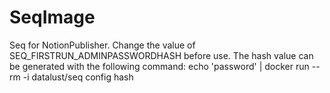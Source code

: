 # SeqImage
 Seq for NotionPublisher.
 Change the value of SEQ_FIRSTRUN_ADMINPASSWORDHASH before use.
 The hash value can be generated with the following command:
 echo 'password' | docker run --rm -i datalust/seq config hash